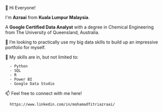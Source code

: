 👋 Hi Everyone!

I'm **Azraai** from **Kuala Lumpur Malaysia**.

A **Google Certified Data Analyst** with a degree in Chemical Engineering from The University of Queensland, Australia.



👀 I’m looking to practically use my big data skills to build up an impressive portfolio for myself.

🌱 My skills are in, but not limited to:

      - Python
      - SQL
      - R
      - Power BI
      - Google Data Studio

📫 Feel free to connect with me here!

      https://www.linkedin.com/in/mohamadfitriazraai/

<!---
fitriazraai/fitriazraai is a ✨ special ✨ repository because its `README.md` (this file) appears on your GitHub profile.
You can click the Preview link to take a look at your changes.
--->
